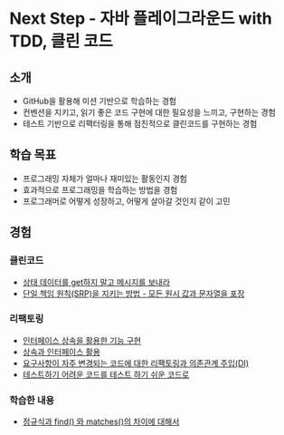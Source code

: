 # Next Step - 자바 플레이그라운드 with TDD, 클린 코드

## 소개
- GitHub을 활용해 미션 기반으로 학습하는 경험
- 컨벤션을 지키고, 읽기 좋은 코드 구현에 대한 필요성을 느끼고, 구현하는 경험
- 테스트 기반으로 리팩터링을 통해 점진적으로 클린코드를 구현하는 경험

## 학습 목표
- 프로그래밍 자체가 얼마나 재미있는 활동인지 경험
- 효과적으로 프로그래밍을 학습하는 방법을 경험
- 프로그래머로 어떻게 성장하고, 어떻게 살아갈 것인지 같이 고민
  
## 경험

### 클린코드
- [상태 데이터를 get하지 말고 메시지를 보내라](https://starting-coding.tistory.com/606)
- [단일 책임 원칙(SRP)을 지키는 방법 - 모든 원시 값과 문자열을 포장](https://starting-coding.tistory.com/605)

### 리팩토링
- [인터페이스 상속을 활용한 기능 구현](https://starting-coding.tistory.com/628)
- [상속과 인터페이스 활용](https://starting-coding.tistory.com/608)
- [요구사항이 자주 변경되는 코드에 대한 리팩토링과 의존관계 주입(DI)](https://starting-coding.tistory.com/604)
- [테스트하기 어려운 코드를 테스트 하기 쉬운 코드로](https://starting-coding.tistory.com/602)

### 학습한 내용
- [정규식과 find() 와 matches()의 차이에 대해서](https://starting-coding.tistory.com/627)